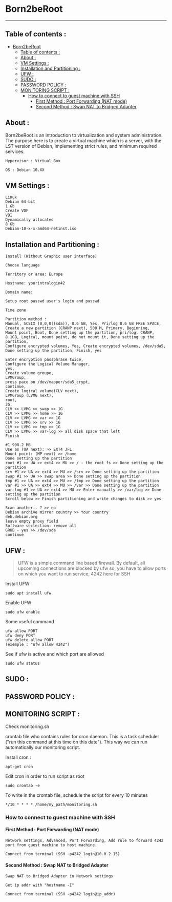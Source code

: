# Born2beRoot
___

## Table of contents :
- [Born2beRoot](#born2beroot)
	- [Table of contents :](#table-of-contents-)
	- [About :](#about-)
	- [VM Settings :](#vm-settings-)
	- [Installation and Partitioning :](#installation-and-partitioning-)
	- [UFW :](#ufw-)
	- [SUDO :](#sudo-)
	- [PASSWORD POLICY :](#password-policy-)
	- [MONITORING SCRIPT :](#monitoring-script-)
		- [How to connect to guest machine with SSH](#how-to-connect-to-guest-machine-with-ssh)
			- [First Method : Port Forwarding (NAT mode)](#first-method--port-forwarding-nat-mode)
			- [Second Method : Swap NAT to Bridged Adapter](#second-method--swap-nat-to-bridged-adapter)



## About :
Born2beRoot is an introduction to virtualization and system administration. The purpose here is to create a virtual machine which is a server, with the LST version of Debian, implementing strict rules, and minimum required services.

```
Hypervisor : Virtual Box
```
```
OS : Debian 10.XX
```


## VM Settings :
```
Linux
Debian 64-bit
1 Gb
Create VDF
VDI
Dynamically allocated
8 Gb
Debian-10-x-x-amd64-netinst.iso
```

## Installation and Partitioning :
```
Install (Without Graphic user interface)

Choose language

Territory or area: Europe

Hostname: yourintralogin42

Domain name:

Setup root passwd user's login and passwd

Time zone
```
```
Partition method :
Manual, SCSIX (0,0,0((sda)), 8.6 GB, Yes, Pri/log 8.6 GB FREE SPACE, Create a new partition (CRANP next), 500 M, Primary, Beginning,
Mount point, Boot, Done setting up the partition, pri/log, CRANP, 8.1GB, Logical, mount point, do not mount it, Done setting up the partition,
Configure encrypted volumes, Yes, Create encrypted volumes, /dev/sda5, Done setting up the partition, Finish, yes
```

```
Enter encryption passphrase twice,
Configure the Logical Volume Manager,
yes,
Create volume groupe,
LVMGroup,
press pace on /dev/mapper/sda5_crypt,
continue,
Create logical volume(CLV next),
LVMGroup (LVMG next),
root,
2G,
CLV >> LVMG >> swap >> 1G
CLV >> LVMG >> home >> 1G
CLV >> LVMG >> var >> 1G
CLV >> LVMG >> srv >> 1G
CLV >> LVMG >> tmp >> 1G
CLV >> LVMG >> var-log >> all disk space that left
Finish
```

```
#1 998.2 MB
Use as (UA next): >> EXT4 JFL
Mount point: (MP next) >> /home
Done setting up the partition
root #1 >> UA >> ext4 >> MU >> / - the root fs >> Done setting up the partition
srv #1 >> UA >> ext4 >> MU >> /srv >> Done setting up the partition
swap #1 >> UA >> swap area >> Done setting up the partition
tmp #1 >> UA >> ext4 >> MU >> /tmp >> Done setting up the partition
var #1 >> UA >> ext4 >> MU >> /var >> Done setting up the partition
var-log #1 >> UA >> ext4 >> MU >> Enter manually >> /var/log >> Done setting up the partition
Scroll below >> Finish partitioning and write changes to disk >> yes
```

```
Scan another.. ? >> no
Debian archive mirror country >> Your country
deb.debian.org
leave empty proxy field
Software seclection: remove all
GRUB - yes >> /dev/sda
continue
```

## UFW :

> UFW is a simple command line based firewall.
By default, all upcoming connections are blocked by ufw so, you have to allow ports on which you want to run service, 4242 here for SSH

Install UFW
```
sudo apt install ufw
```
Enable UFW
```
sudo ufw enable
```
Some useful command
```
ufw allow PORT
ufw deny PORT
ufw delete allow PORT
(exemple : "ufw allow 4242")
```
See if ufw is active and which port are allowed
```
sudo ufw status
```

## SUDO :

## PASSWORD POLICY :

## MONITORING SCRIPT :

Check monitoring.sh

crontab file who contains rules for cron daemon. This is a task scheduler ("run this command at this time on this date"). This way we can run automatically our monitoring script.

Install cron :
```
apt-get cron
```
Edit cron in order to run script as root
```
sudo crontab -e
```
To write in the crontab file, schedule the script for every 10 minutes
```
*/10 * * * * /home/my_path/monitoring.sh
```

### How to connect to guest machine with SSH

#### First Method : Port Forwarding (NAT mode)
```
Network settings, Advanced, Port Forwarding, Add rule to forward 4242 port from guest machine to host machine.
```
```
Connect from terminal (SSH -p4242 login@10.0.2.15)
```

#### Second Method : Swap NAT to Bridged Adapter

```
Swap NAT to Bridged Adapter in Network settings
```
```
Get ip addr with "hostname -I"
```
```
Connect from terminal (SSH -p4242 login@ip_addr)
```
